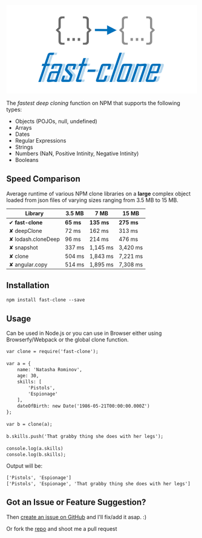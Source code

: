 <center>
	<img src="https://raw.githubusercontent.com/codeandcats/fast-clone/master/logo.png" />
</center>

The *fastest deep cloning* function on NPM that supports the following types:
- Objects (POJOs, null, undefined)
- Arrays
- Dates
- Regular Expressions
- Strings
- Numbers (NaN, Positive Intinity, Negative Intinity)
- Booleans

## Speed Comparison
Average runtime of various NPM clone libraries on a **large** complex object loaded from json files of varying sizes ranging from 3.5 MB to 15 MB.

Library            |      3.5 MB |        7 MB |      15 MB |
-------------------|-------------|-------------|------------|
✔ **fast-clone**   |  **65 ms**  | **135 ms**  | **275 ms** |
✘ deepClone        |    72 ms    |   162 ms    |   313 ms   |
✘ lodash.cloneDeep |    96 ms    |   214 ms    |   476 ms   |
✘ snapshot         |   337 ms    | 1,145 ms    | 3,420 ms   |
✘ clone            |   504 ms    | 1,843 ms    | 7,221 ms   |
✘ angular.copy     |   514 ms    | 1,895 ms    | 7,308 ms   |

## Installation
```
npm install fast-clone --save
```

## Usage
Can be used in Node.js or you can use in Browser either using Browserfy/Webpack or the global clone function.
```
var clone = require('fast-clone');

var a = {
	name: 'Natasha Rominov',
	age: 30,
	skills: [
		'Pistols',
		'Espionage'
	],
	dateOfBirth: new Date('1986-05-21T00:00:00.000Z')
};

var b = clone(a);

b.skills.push('That grabby thing she does with her legs');

console.log(a.skills)
console.log(b.skills);
```

Output will be:
```
['Pistols', 'Espionage']
['Pistols', 'Espionage', 'That grabby thing she does with her legs']
```

## Got an Issue or Feature Suggestion?
Then [create an issue on GitHub](https://github.com/codeandcats/fast-clone/issues) and I'll fix/add it asap. :)

Or fork the [repo](https://github.com/codeandcats/fast-clone) and shoot me a pull request
